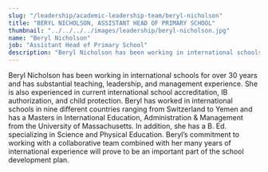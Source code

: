 ```yaml
---
slug: "/leadership/academic-leadership-team/beryl-nicholson"
title: "BERYL NICHOLSON, ASSISTANT HEAD OF PRIMARY SCHOOL"
thumbnail: "../../../../images/leadership/beryl-nicholson.jpg"
name: "Beryl Nicholson"
job: "Assistant Head of Primary School"
description: "Beryl Nicholson has been working in international schools for over 30 years and has substantial teaching, leadership, and management experience. Beryl’s commitment to working with a collaborative team combined with her many years of international experience will prove to be an important part of the school development plan."
---
```


Beryl Nicholson has been working in international schools for over 30 years and has substantial teaching, leadership, and management experience. She is also experienced in current international school accreditation, IB authorization, and child protection. Beryl has worked in international schools in nine different countries ranging from Switzerland to Yemen and has a Masters in International Education, Administration & Management from the University of Massachusetts. In addition, she has a B. Ed. specializing in Science and Physical Education. Beryl’s commitment to working with a collaborative team combined with her many years of international experience will prove to be an important part of the school development plan.
